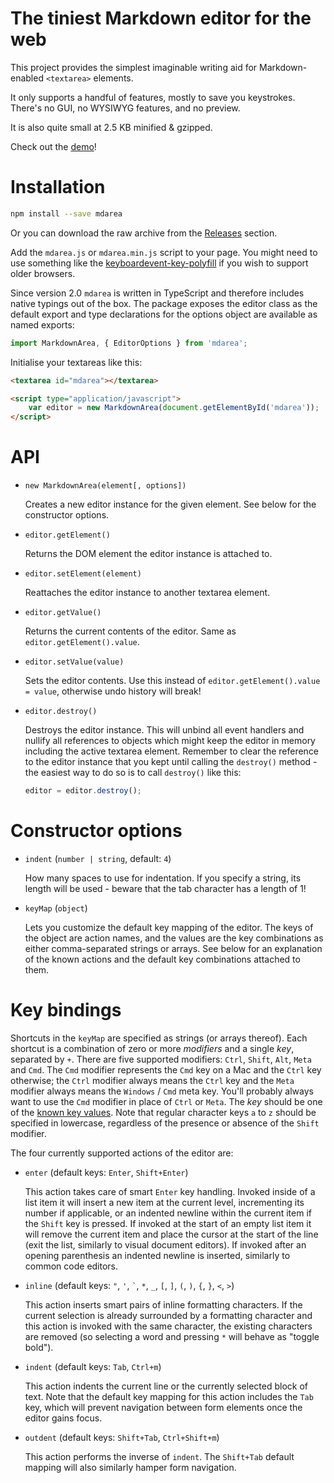 # The tiniest Markdown editor for the web

This project provides the simplest imaginable writing aid
for Markdown-enabled `<textarea>` elements.

It only supports a handful of features, mostly to save you keystrokes.
There's no GUI, no WYSIWYG features, and no preview.

It is also quite small at 2.5 KB minified & gzipped.

Check out the [demo]!

# Installation

```bash
npm install --save mdarea
```

Or you can download the raw archive from the [Releases] section.

Add the `mdarea.js` or `mdarea.min.js` script to your page. You might
need to use something like the [keyboardevent-key-polyfill] if you wish
to support older browsers.

Since version 2.0 `mdarea` is written in TypeScript and therefore includes
native typings out of the box. The package exposes the editor class
as the default export and type declarations for the options object
are available as named exports:

```typescript
import MarkdownArea, { EditorOptions } from 'mdarea';
```

Initialise your textareas like this:

```html
<textarea id="mdarea"></textarea>

<script type="application/javascript">
    var editor = new MarkdownArea(document.getElementById('mdarea'));
</script>
```

# API

 - `new MarkdownArea(element[, options])`

   Creates a new editor instance for the given element. See below
   for the constructor options.

 - `editor.getElement()`

   Returns the DOM element the editor instance is attached to.

 - `editor.setElement(element)`

   Reattaches the editor instance to another textarea element.

 - `editor.getValue()`

   Returns the current contents of the editor. Same as `editor.getElement().value`.

 - `editor.setValue(value)`

   Sets the editor contents. Use this instead of `editor.getElement().value = value`,
   otherwise undo history will break!

 - `editor.destroy()`

   Destroys the editor instance. This will unbind all event handlers
   and nullify all references to objects which might keep the editor
   in memory including the active textarea element. Remember to clear
   the reference to the editor instance that you kept until calling the
   `destroy()` method - the easiest way to do so is to call `destroy()`
   like this:
   ```javascript
   editor = editor.destroy();
   ```

# Constructor options

 - `indent` (`number | string`, default: `4`)

   How many spaces to use for indentation. If you specify a string,
   its length will be used - beware that the tab character has
   a length of 1!

 - `keyMap` (`object`)

   Lets you customize the default key mapping of the editor.
   The keys of the object are action names, and the values
   are the key combinations as either comma-separated strings
   or arrays. See below for an explanation of the known actions
   and the default key combinations attached to them.

# Key bindings

Shortcuts in the `keyMap` are specified as strings (or arrays
thereof). Each shortcut is a combination of zero or more _modifiers_
and a single _key_, separated by `+`. There are five supported modifiers:
`Ctrl`, `Shift`, `Alt`, `Meta` and `Cmd`. The `Cmd` modifier
represents the `Cmd` key on a Mac and the `Ctrl` key otherwise;
the `Ctrl` modifier always means the `Ctrl` key and the `Meta`
modifier always means the `Windows` / `Cmd` meta key. You'll
probably always want to use the `Cmd` modifier in place of `Ctrl`
or `Meta`. The _key_ should be one of the [known key values].
Note that regular character keys `a` to `z` should be specified
in lowercase, regardless of the presence or absence of the
`Shift` modifier.

The four currently supported actions of the editor are:

 - `enter` (default keys: `Enter`, `Shift+Enter`)

   This action takes care of smart `Enter` key handling.
   Invoked inside of a list item it will insert a new item
   at the current level, incrementing its number if applicable,
   or an indented newline within the current item if the `Shift`
   key is pressed. If invoked at the start of an empty list item
   it will remove the current item and place the cursor at the
   start of the line (exit the list, similarly to visual document
   editors). If invoked after an opening parenthesis an indented
   newline is inserted, similarly to common code editors.

 - `inline` (default keys: `"`, `'`, `` ` ``, `*`, `_`, `[`, `]`, `(`, `)`, `{`, `}`, `<`, `>`)

   This action inserts smart pairs of inline formatting characters.
   If the current selection is already surrounded by a formatting
   character and this action is invoked with the same character,
   the existing characters are removed (so selecting a word and
   pressing `*` will behave as "toggle bold").

 - `indent` (default keys: `Tab`, `Ctrl+m`)

   This action indents the current line or the currently selected
   block of text. Note that the default key mapping for this action
   includes the `Tab` key, which will prevent navigation between
   form elements once the editor gains focus.

 - `outdent` (default keys: `Shift+Tab`, `Ctrl+Shift+m`)

   This action performs the inverse of `indent`. The `Shift+Tab`
   default mapping will also similarly hamper form navigation.


[Releases]: https://github.com/jahudka/mdarea/releases
[demo]: https://jahudka.github.io/mdarea
[keyboardevent-key-polyfill]: https://github.com/cvan/keyboardevent-key-polyfill
[known key values]: https://developer.mozilla.org/en-US/docs/Web/API/KeyboardEvent/key/Key_Values
